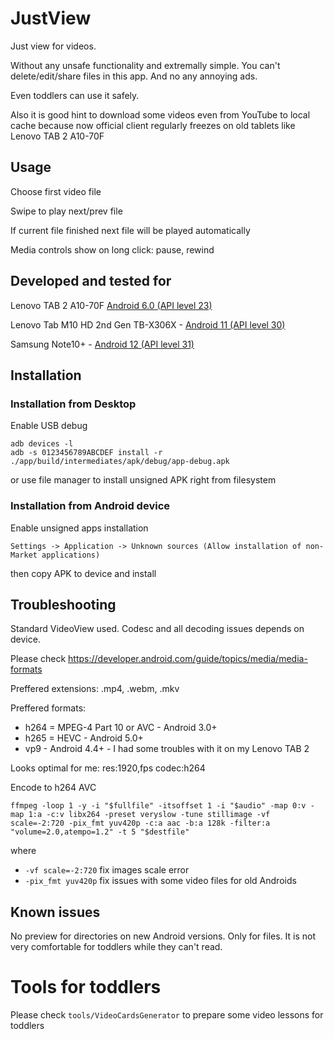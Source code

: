 # JustView

Just view for videos.

Without any unsafe functionality and extremally simple. You can't delete/edit/share files in this app. And no any annoying ads.

Even toddlers can use it safely.

Also it is good hint to download some videos even from YouTube to local cache because now official client regularly freezes on old tablets like Lenovo TAB 2 A10-70F 


## Usage

Choose first video file

Swipe to play next/prev file

If current file finished next file will be played automatically

Media controls show on long click: pause, rewind


## Developed and tested for

Lenovo TAB 2 A10-70F [Android 6.0 (API level 23)](https://developer.android.com/studio/releases/platforms#6.0)

Lenovo Tab M10 HD 2nd Gen TB-X306X - [Android 11 (API level 30)](https://developer.android.com/studio/releases/platforms#11)

Samsung Note10+ - [Android 12 (API level 31)](https://developer.android.com/studio/releases/platforms#12)


## Installation

### Installation from Desktop

Enable USB debug

```
adb devices -l
adb -s 0123456789ABCDEF install -r ./app/build/intermediates/apk/debug/app-debug.apk
```

or use file manager to install unsigned APK right from filesystem

### Installation from Android device

Enable unsigned apps installation

```
Settings -> Application -> Unknown sources (Allow installation of non-Market applications)
```

then copy APK to device and install


## Troubleshooting

Standard VideoView used. Codesc and all decoding issues depends on device.

Please check https://developer.android.com/guide/topics/media/media-formats

Preffered extensions: .mp4, .webm, .mkv

Preffered formats:
- h264 = MPEG-4 Part 10 or AVC - Android 3.0+
- h265 = HEVC - Android 5.0+
- vp9 - Android 4.4+ - I had some troubles with it on my Lenovo TAB 2

Looks optimal for me: res:1920,fps codec:h264

Encode to h264 AVC
```
ffmpeg -loop 1 -y -i "$fullfile" -itsoffset 1 -i "$audio" -map 0:v -map 1:a -c:v libx264 -preset veryslow -tune stillimage -vf scale=-2:720 -pix_fmt yuv420p -c:a aac -b:a 128k -filter:a "volume=2.0,atempo=1.2" -t 5 "$destfile"
```
where
- `-vf scale=-2:720` fix images scale error
- `-pix_fmt yuv420p` fix issues with some video files for old Androids


## Known issues

No preview for directories on new Android versions. Only for files. It is not very comfortable for toddlers while they can't read.


# Tools for toddlers

Please check `tools/VideoCardsGenerator` to prepare some video lessons for toddlers

